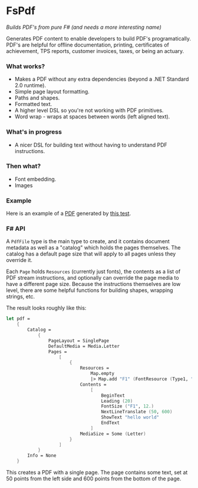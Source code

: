 FsPdf
=====
_Builds PDF's from pure F# (and needs a more interesting name)_

Generates PDF content to enable developers to build PDF's programatically.  PDF's are helpful for offline documentation, 
printing, certificates of achievement, TPS reports, customer invoices, taxes, or being an actuary.

### What works?

* Makes a PDF without any extra dependencies (beyond a .NET Standard 2.0 runtime).
* Simple page layout formatting.
* Paths and shapes.
* Formatted text.
* A higher level DSL so you're not working with PDF primitives.
* Word wrap - wraps at spaces between words (left aligned text).

### What's in progress

* A nicer DSL for building text without having to understand PDF instructions.

### Then what?

* Font embedding.
* Images

### Example
Here is an example of a [PDF](https://gist.github.com/ninjarobot/550331efbe260f18a2a64352213af12b) generated by [this test](https://github.com/ninjarobot/FsPdf/blob/171a8d665f7b5a4cf1f80e6f2291d8e05a7b8a2b/tests/FsPdf.Tests/Tests.fs#L49).

### F# API

A `PdfFile` type is the main type to create, and it contains document metadata
as well as a "catalog" which holds the pages themselves.  The catalog has a
default page size that will apply to all pages unless they override it.  

Each `Page` holds `Resources` (currently just fonts), the contents as a list of
PDF stream instructions, and optionally can override the page media to have a
different page size.  Because the instructions themselves are low level, there
are some helpful functions for building shapes, wrapping strings, etc.

The result looks roughly like this:

```fsharp
let pdf =
    {
        Catalog =
            {
                PageLayout = SinglePage
                DefaultMedia = Media.Letter
                Pages =
                    [
                        {
                            Resources =
                                Map.empty
                                |> Map.add "F1" (FontResource (Type1, "Helvetica"))
                            Contents =
                                [
                                    BeginText
                                    Leading (20)
                                    FontSize ("F1", 12.)
                                    NextLineTranslate (50, 600)
                                    ShowText "hello world"
                                    EndText
                                ]
                            MediaSize = Some (Letter)
                        }
                    ]
            }
        Info = None
    }
```

This creates a PDF with a single page.  The page contains some text, set at 50
points from the left side and 600 points from the bottom of the page.

